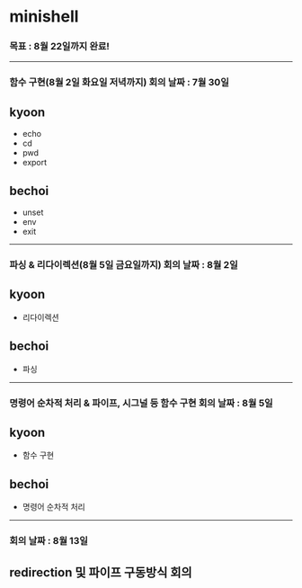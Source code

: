 # minishell

### 목표 : 8월 22일까지 완료!

-----
### 함수 구현(8월 2일 화요일 저녁까지) 회의 날짜 : 7월 30일

## kyoon
- echo
- cd
- pwd
- export

## bechoi
- unset
- env
- exit


-----
### 파싱 & 리다이렉션(8월 5일 금요일까지)  회의 날짜 : 8월 2일

## kyoon
- 리다이렉션

## bechoi
- 파싱

_____
### 명령어 순차적 처리 & 파이프, 시그널 등 함수 구현   회의 날짜 :  8월 5일

## kyoon
- 함수 구현

## bechoi
- 명령어 순차적 처리

-----
### 회의 날짜 : 8월 13일

## redirection 및 파이프 구동방식 회의
